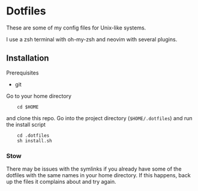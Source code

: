# Dotfiles 

These are some of my config files for Unix-like systems.

I use a zsh terminal with oh-my-zsh and neovim with several plugins.

## Installation

Prerequisites
* git

Go to your home directory
```
	cd $HOME
```	
and clone this repo. Go into the project directory (`$HOME/.dotfiles`) and run the install script

```
	cd .dotfiles
	sh install.sh
```

### Stow 

There may be issues with the symlinks if you already have some of the dotfiles with the same names in your home directory. If this happens, back up the files it complains about and try again.

